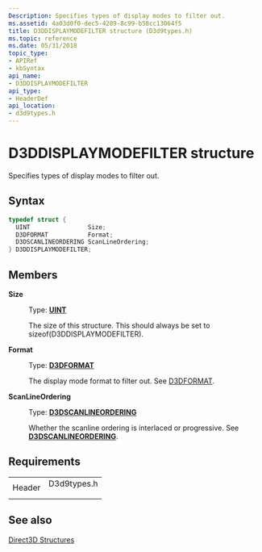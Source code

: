 ```yaml
---
Description: Specifies types of display modes to filter out.
ms.assetid: 4a03d0f0-dec5-4209-8c99-b58cc13064f5
title: D3DDISPLAYMODEFILTER structure (D3d9types.h)
ms.topic: reference
ms.date: 05/31/2018
topic_type: 
- APIRef
- kbSyntax
api_name: 
- D3DDISPLAYMODEFILTER
api_type: 
- HeaderDef
api_location: 
- d3d9types.h
---
```


# D3DDISPLAYMODEFILTER structure

Specifies types of display modes to filter out.

## Syntax


```C++
typedef struct {
  UINT                Size;
  D3DFORMAT           Format;
  D3DSCANLINEORDERING ScanLineOrdering;
} D3DDISPLAYMODEFILTER;
```



## Members

<dl> <dt>

**Size**
</dt> <dd>

Type: **[**UINT**](https://msdn.microsoft.com/library/Aa383751(v=VS.85).aspx)**

</dd> <dd>

The size of this structure. This should always be set to sizeof(D3DDISPLAYMODEFILTER).

</dd> <dt>

**Format**
</dt> <dd>

Type: **[D3DFORMAT](d3dformat.md)**

</dd> <dd>

The display mode format to filter out. See [D3DFORMAT](d3dformat.md).

</dd> <dt>

**ScanLineOrdering**
</dt> <dd>

Type: **[**D3DSCANLINEORDERING**](https://msdn.microsoft.com/library/Bb172604(v=VS.85).aspx)**

</dd> <dd>

Whether the scanline ordering is interlaced or progressive. See [**D3DSCANLINEORDERING**](https://msdn.microsoft.com/library/Bb172604(v=VS.85).aspx).

</dd> </dl>

## Requirements



|                   |                                                                                        |
|-------------------|----------------------------------------------------------------------------------------|
| Header<br/> | <dl> <dt>D3d9types.h</dt> </dl> |



## See also

<dl> <dt>

[Direct3D Structures](dx9-graphics-reference-d3d-structures.md)
</dt> </dl>

 

 




